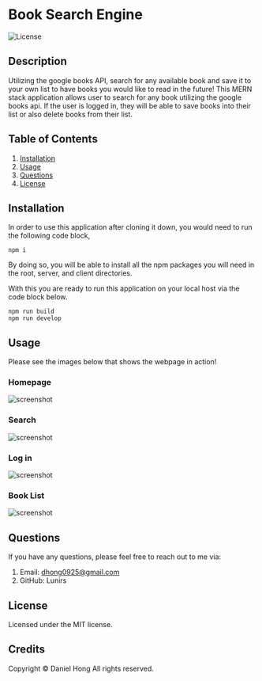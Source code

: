 # Book Search Engine

![License](https://img.shields.io/badge/license-MIT-blue.svg)

## Description

Utilizing the google books API, search for any available book and save it to your own list to have books you would like to read in the future!
This MERN stack application allows user to search for any book utilizing the google books api. If the user is logged in, they will be able to save books into their list or also delete books from their list.

## Table of Contents

1. [Installation](#installation)
2. [Usage](#usage)
3. [Questions](#questions)
4. [License](#license)

## Installation

In order to use this application after cloning it down, you would need to run the following code block,

```
npm i
```

By doing so, you will be able to install all the npm packages you will need in the root, server, and client directories.

With this you are ready to run this application on your local host via the code block below.

```
npm run build
npm run develop
```

## Usage

Please see the images below that shows the webpage in action!

### Homepage

![screenshot]()

### Search

![screenshot]()

### Log in

![screenshot]()

### Book List

![screenshot]()

## Questions

If you have any questions, please feel free to reach out to me via:

1. Email: dhong0925@gmail.com
2. GitHub: Lunirs

## License

Licensed under the MIT license.

## Credits

Copyright © Daniel Hong All rights reserved.
